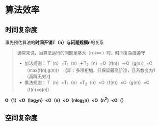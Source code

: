 

# 算法效率
## 时间复杂度
事先预估算法的**时间开销T（n）**与**问题规模n**的关系
>通常来说，当算法运行的问题足够大（n→$\infty$ ）时，时间复杂度遵守
>- 加法规则：
> T（n）=T$_1$（n）＋T$_2$（n）=O（f(n)）＋O（g(n)）=O（max(f(n),g(n))）
>【即：多项相加，只保留最高阶项，且系数变为1（高阶无穷）】
>- 乘法规则：
>T（n）=T$_1$（n）$×$T$_2$（n）=O（f(n)）×O（g(n)）=O（f(n)×g(n)）

**O（1）<O（log$_2$n）<O（n）<O（nlog$_2$n）<O（n$^2$）<O（）**

## 空间复杂度

<!--stackedit_data:
eyJoaXN0b3J5IjpbMTEzOTM3MTczNCwtOTg2MDUxODIxXX0=
-->
